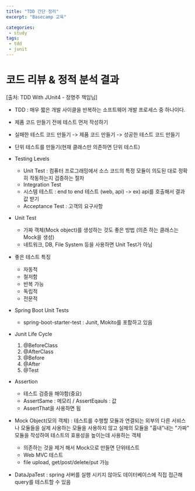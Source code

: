 ```yaml
---
title: "TDD 간단 정리"
excerpt: "Basecamp 교육"

categories:
 - study
tags:
 - tdd
 - junit
---
```

# 코드 리뷰 & 정적 분석 결과
[출처: TDD With JUnit4 - 정명주 책임님]

- TDD : 매우 짧은 개발 사이클을 반복하는 소프트웨어 개발 프로세스 중 하나이다.
- 제품 코드 만들기 전에 테스트 먼저 작성하기
- 실패한 테스트 코드 만들기 -> 제품 코드 만들기 -> 성공한 테스트 코드 만들기
- 단위 테스트를 만들기(현재 클래스만 의존하면 단위 테스트)
- Testing Levels
    - Unit Test : 컴퓨터 프로그래밍에서 소스 코드의 특정 모듈이 의도된 대로 정확히 작동하는지 검증하는 절차
    - Integration Test
    - 시스템 테스트 : end to end 테스트 (web, api) -> ex) api를 호출해서 결과 값 받기
    - Acceptance Test : 고객의 요구사항
- Unit Test
    - 가짜 객체(Mock object)를 생성하는 것도 좋은 방법 (의존 하는 클래스는 Mock을 생성)
    - 네트워크, DB, File System 등을 사용하면 Unit Test가 아님
- 좋은 테스트 특징
    - 자동적
    - 철저함
    - 반복 가능
    - 독립적
    - 전문적

- Spring Boot Unit Tests
    - spring-boot-starter-test : Junit, Mokito를 포함하고 있음

- Junit Life Cycle
    1. @BeforeClass
    2. @AfterClass
    3. @Before
    4. @After
    5. @Test

- Assertion
    - 테스트 검증을 해야함(중요)
    - AssertSame : 메모리 / AssertEqauls : 값
    - AssertThat을 사용하면 됨

- Mock Object(모의 객체) : 테스트를 수행할 모듈과 연결되는 외부의 다른 서비스나 모듈들을 실제 사용하는 모듈을 사용하지 않고 실제의 모듈을 "흉내"내는 "가짜" 모듈을 작성하여 테스트의 효용성을 높이는데 사용하는 객체
    - 의존하는 것을 제거 해서 Mock으로 만들면 단위테스트
    - Web MVC 테스트 
    - file upload, get/post/delete/put 가능

- DataJpaTest : spring 서버를 실행 시키지 않아도 데이터베이스에 직접 접근해 query를 테스트할 수 있음